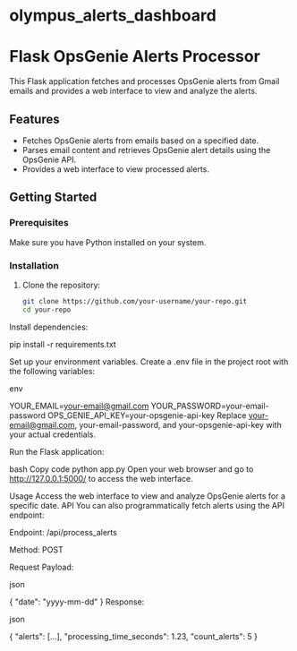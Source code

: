 # olympus_alerts_dashboard

# Flask OpsGenie Alerts Processor

This Flask application fetches and processes OpsGenie alerts from Gmail emails and provides a web interface to view and analyze the alerts.

## Features

- Fetches OpsGenie alerts from emails based on a specified date.
- Parses email content and retrieves OpsGenie alert details using the OpsGenie API.
- Provides a web interface to view processed alerts.

## Getting Started

### Prerequisites

Make sure you have Python installed on your system.

### Installation

1. Clone the repository:

   ```bash
   git clone https://github.com/your-username/your-repo.git
   cd your-repo
Install dependencies:


pip install -r requirements.txt

Set up your environment variables. Create a .env file in the project root with the following variables:

env

YOUR_EMAIL=your-email@gmail.com
YOUR_PASSWORD=your-email-password
OPS_GENIE_API_KEY=your-opsgenie-api-key
Replace your-email@gmail.com, your-email-password, and your-opsgenie-api-key with your actual credentials.

Run the Flask application:

bash
Copy code
python app.py
Open your web browser and go to http://127.0.0.1:5000/ to access the web interface.

Usage
Access the web interface to view and analyze OpsGenie alerts for a specific date.
API
You can also programmatically fetch alerts using the API endpoint:

Endpoint: /api/process_alerts

Method: POST

Request Payload:

json

{
    "date": "yyyy-mm-dd"
}
Response:

json

{
    "alerts": [...],
    "processing_time_seconds": 1.23,
    "count_alerts": 5
}
